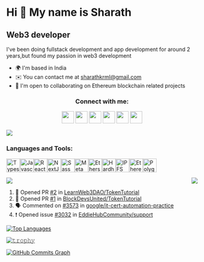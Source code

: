 Hi 👋 My name is Sharath
========================

Web3 developer
--------------

I've been doing fullstack development and app development for around 2 years,but found my passion in web3 development

* 🌍  I'm based in India
* ✉️  You can contact me at [sharathkrml@gmail.com](mailto:sharathkrml@gmail.com)
* 🤝  I'm open to collaborating on Ethereum blockchain related projects

<h3 align="center">Connect with me:</h3>

<p align="center">
<a href="https://discord.com/users/sharathkrml#9335" target="_blank" rel="noreferrer"><img src="https://raw.githubusercontent.com/danielcranney/readme-generator/main/public/icons/socials/discord.svg" width="32" height="32" /></a>
<a href="https://www.github.com/sharathkrml" target="_blank" rel="noreferrer"><img src="https://raw.githubusercontent.com/danielcranney/readme-generator/main/public/icons/socials/github.svg" width="32" height="32" /></a>
<a href="https://sharathkrml.hashnode.dev" target="_blank" rel="noreferrer"><img src="https://raw.githubusercontent.com/danielcranney/readme-generator/main/public/icons/socials/hashnode.svg" width="32" height="32" /></a>
<a href="https://www.linkedin.com/in/sharath-v-498835115" target="_blank" rel="noreferrer"><img src="https://raw.githubusercontent.com/danielcranney/readme-generator/main/public/icons/socials/linkedin.svg" width="32" height="32" /></a>
<a href="http://www.medium.com/@sharathkrml" target="_blank" rel="noreferrer"><img src="https://raw.githubusercontent.com/danielcranney/readme-generator/main/public/icons/socials/medium.svg" width="32" height="32" /></a>
<a href="https://www.twitter.com/sharathkrml" target="_blank" rel="noreferrer"><img src="https://raw.githubusercontent.com/danielcranney/readme-generator/main/public/icons/socials/twitter.svg" width="32" height="32" /></a>
</p>
<a href="https://www.github.com/sharathkrml" target="_blank" rel="noreferrer"><img
src="https://img.shields.io/github/followers/sharathkrml?logo=github&style=for-the-badge&color=3382ed&labelColor=1c1917" /></a>



<h3 align="left">Languages and Tools:</h3>
<p align="left"><a href="https://www.typescriptlang.org/" target="_blank" rel="noreferrer"><img src="https://cdn.jsdelivr.net/gh/devicons/devicon/icons/typescript/typescript-original.svg" width="36" height="36" alt="Typescript" /></a><a href="https://developer.mozilla.org/en-US/docs/Web/JavaScript" target="_blank" rel="noreferrer"><img src="https://cdn.jsdelivr.net/gh/devicons/devicon/icons/javascript/javascript-original.svg" width="36" height="36" alt="Javascript" /></a><a href="https://reactjs.org/" target="_blank" rel="noreferrer"><img src="https://cdn.jsdelivr.net/gh/devicons/devicon/icons/react/react-original.svg" width="36" height="36" alt="React" /></a><a href="https://nextjs.org/docs" target="_blank" rel="noreferrer"><img src="https://cdn.jsdelivr.net/gh/devicons/devicon/icons/nextjs/nextjs-original.svg" width="36" height="36" alt="NextJs" /></a><a href="https://sass-lang.com/" target="_blank" rel="noreferrer"><img src="https://cdn.jsdelivr.net/gh/devicons/devicon/icons/sass/sass-original.svg" width="36" height="36" alt="Sass" /></a><a href="https://metamask.io/" target="_blank" rel="noreferrer"><img src="https://raw.githubusercontent.com/danielcranney/readme-generator/main/public/icons/skills/metamask-colored.svg" width="36" height="36" alt="MetaMask" /></a><a href="https://ethers.io" target="_blank" rel="noreferrer"><img src="https://raw.githubusercontent.com/danielcranney/readme-generator/main/public/icons/skills/ethers-colored.svg" width="36" height="36" alt="Ethers" /></a><a href="https://hardhat.org/" target="_blank" rel="noreferrer"><img src="https://raw.githubusercontent.com/danielcranney/readme-generator/main/public/icons/skills/hardhat-colored.svg" width="36" height="36" alt="Hardhat" /></a><a href="https://ipfs.io/" target="_blank" rel="noreferrer"><img src="https://raw.githubusercontent.com/danielcranney/readme-generator/main/public/icons/skills/ipfs-colored.svg" width="36" height="36" alt="IPFS" /></a><a href="https://ethereum.org/en/" target="_blank" rel="noreferrer"><img src="https://raw.githubusercontent.com/danielcranney/readme-generator/main/public/icons/skills/ethereum-colored.svg" width="36" height="36" alt="Ethereum" /></a><a href="https://polygon.technology/" target="_blank" rel="noreferrer"><img src="https://raw.githubusercontent.com/danielcranney/readme-generator/main/public/icons/skills/polygon-colored.svg" width="36" height="36" alt="Polygon" /></a></p>

<img align="right" src="https://github-readme-streak-stats.herokuapp.com/?user=sharathkrml&theme=dark&hide_border=true"/>
<img 
   src="https://github-readme-stats.vercel.app/api?username=sharathkrml&show_icons=true&theme=tokyonight" 
/>

<!--START_SECTION:activity-->
1. 💪 Opened PR [#2](https://github.com/LearnWeb3DAO/TokenTutorial/pull/2) in [LearnWeb3DAO/TokenTutorial](https://github.com/LearnWeb3DAO/TokenTutorial)
2. 💪 Opened PR [#1](https://github.com/BlockDevsUnited/TokenTutorial/pull/1) in [BlockDevsUnited/TokenTutorial](https://github.com/BlockDevsUnited/TokenTutorial)
3. 🗣 Commented on [#3573](https://github.com/google/it-cert-automation-practice/issues/3573) in [google/it-cert-automation-practice](https://github.com/google/it-cert-automation-practice)
4. ❗️ Opened issue [#3032](https://github.com/EddieHubCommunity/support/issues/3032) in [EddieHubCommunity/support](https://github.com/EddieHubCommunity/support)
<!--END_SECTION:activity-->

<a href="https://github.com/sharathkrml" align="left"><img src="https://github-readme-stats.vercel.app/api/top-langs/?username=sharathkrml&langs_count=10&title_color=3382ed&text_color=ffffff&icon_color=3382ed&bg_color=1c1917&hide_border=true&locale=en&custom_title=Top%20%Languages" alt="Top Languages" /></a>

[![𝚝𝚛𝚘𝚙𝚑𝚢](https://github-profile-trophy.vercel.app/?username=sharathkrml&column=7&margin-w=35&margin-h=35&no-bg=true&no-frame=true&theme=radical)](https://github.com/sharathkrml)
<br>








<a href="http://www.github.com/sharathkrml"><img src="https://activity-graph.herokuapp.com/graph?username=sharathkrml&bg_color=1c1917&color=ffffff&line=3382ed&point=ffffff&area_color=1c1917&area=true&hide_border=true&custom_title=GitHub%20Commits%20Graph" alt="GitHub Commits Graph" /></a>




   
   
